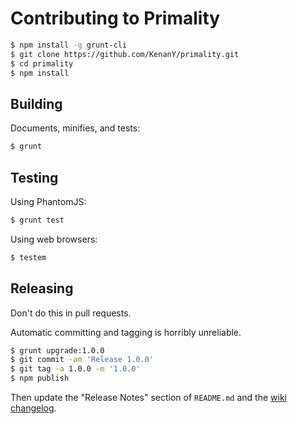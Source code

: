 # Contributing to Primality

``` bash
$ npm install -g grunt-cli
$ git clone https://github.com/KenanY/primality.git
$ cd primality
$ npm install
```

## Building

Documents, minifies, and tests:

``` bash
$ grunt
```

## Testing

Using PhantomJS:

``` bash
$ grunt test
```

Using web browsers:

``` bash
$ testem
```

## Releasing

Don't do this in pull requests.

Automatic committing and tagging is horribly unreliable.

``` bash
$ grunt upgrade:1.0.0
$ git commit -am 'Release 1.0.0'
$ git tag -a 1.0.0 -m '1.0.0'
$ npm publish
```

Then update the "Release Notes" section of `README.md` and the
[wiki changelog](https://github.com/KenanY/primality/wiki/Changelog).